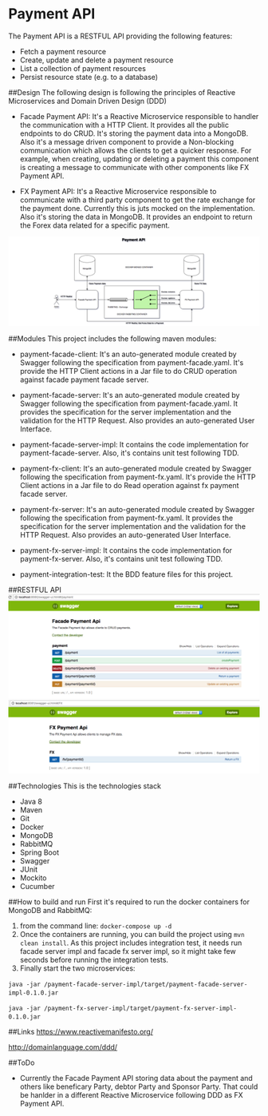 # Payment API
The Payment API is a RESTFUL API providing the following features:
- Fetch a payment resource
- Create, update and delete a payment resource
- List a collection of payment resources
- Persist resource state (e.g. to a database)

##Design
The following design is following the principles of Reactive Microservices and Domain Driven Design (DDD)
- Facade Payment API: It's a Reactive Microservice responsible to handler the communication with a HTTP Client.
It provides all the public endpoints to do CRUD. It's storing the payment data into a MongoDB. Also it's a message driven component to provide a Non-blocking communication which allows the clients to get a quicker response. For example, when creating, updating or deleting a payment this component is creating a message to communicate with other components like FX Payment API.

- FX Payment API: It's a Reactive Microservice responsible to communicate with a third party component to get the rate exchange for the payment done. Currently this is juts mocked on the implementation. Also it's storing the data in MongoDB. It provides an endpoint to return the Forex data related for a specific payment.

![./FACADE-API](./design.png)

##Modules
This project includes the following maven modules:

- payment-facade-client: It's an auto-generated module created by Swagger following the specification from payment-facade.yaml. It's provide the HTTP Client actions in a Jar file to do CRUD operation against facade payment facade server.

- payment-facade-server: It's an auto-generated module created by Swagger following the specification from payment-facade.yaml. It provides the specification for the server implementation and the validation for the HTTP Request. Also provides an auto-generated User Interface.

- payment-facade-server-impl: It contains the code implementation for payment-facade-server. Also, it's contains unit test following TDD.

- payment-fx-client: It's an auto-generated module created by Swagger following the specification from payment-fx.yaml. It's provide the HTTP Client actions in a Jar file to do Read operation against fx payment facade server.

- payment-fx-server: It's an auto-generated module created by Swagger following the specification from payment-fx.yaml. It provides the specification for the server implementation and the validation for the HTTP Request. Also provides an auto-generated User Interface.

- payment-fx-server-impl: It contains the code implementation for payment-fx-server. Also, it's contains unit test following TDD.

- payment-integration-test: It the BDD feature files for this project.


##RESTFUL API
![./FACADE-API](./facade-api.png)
![./FX-API](./fx-api.png)

##Technologies
This is the technologies stack
- Java 8
- Maven
- Git
- Docker
- MongoDB
- RabbitMQ
- Spring Boot
- Swagger
- JUnit 
- Mockito
- Cucumber

##How to build and run
First it's required to run the docker containers for MongoDB and RabbitMQ:
1. from the command line: `docker-compose up -d`
2. Once the containers are running, you can build the project using `mvn clean install`. As this project includes integration test, it needs run facade server impl and facade fx server impl, so it might take few seconds before running the integration tests.
3. Finally start the two microservices:

`java -jar /payment-facade-server-impl/target/payment-facade-server-impl-0.1.0.jar`

`java -jar /payment-fx-server-impl/target/payment-fx-server-impl-0.1.0.jar`

##Links
https://www.reactivemanifesto.org/

http://domainlanguage.com/ddd/

##ToDo
- Currently the Facade Payment API storing data about the payment and others like beneficary Party, debtor Party and Sponsor Party. That could be hanlder in a different Reactive Microservice following DDD as FX Payment API.
 
